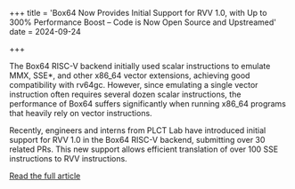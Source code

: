 +++
title = 'Box64 Now Provides Initial Support for RVV 1.0, with Up to 300% Performance Boost – Code is Now Open Source and Upstreamed'
date = 2024-09-24

+++

The Box64 RISC-V backend initially used scalar instructions to emulate MMX, SSE*, and other x86_64 vector extensions, achieving good compatibility with rv64gc. However, since emulating a single vector instruction often requires several dozen scalar instructions, the performance of Box64 suffers significantly when running x86_64 programs that heavily rely on vector instructions.

Recently, engineers and interns from PLCT Lab have introduced initial support for RVV 1.0 in the Box64 RISC-V backend, submitting over 30 related PRs. This new support allows efficient translation of over 100 SSE instructions to RVV instructions.

[Read the full article](https://mp.weixin.qq.com/s/HxPo3ONjdJ52-Dsls8hl0A)
